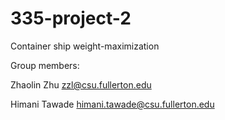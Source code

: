 # 335-project-2
Container ship weight-maximization

Group members:

Zhaolin Zhu zzl@csu.fullerton.edu

Himani Tawade himani.tawade@csu.fullerton.edu
